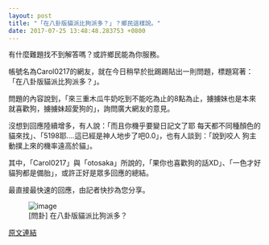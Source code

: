 ```yaml
---
layout: post
title: "「在八卦版貓派比狗派多？」？鄉民這樣說。"
date: 2017-07-25 13:48:48.283753 +0800
---
```


有什麼難題找不到解答嗎？或許鄉民能為你服務。

帳號名為Carol0217的網友，就在今日稍早於批踢踢貼出一則問題，標題寫著：「在八卦版貓派比狗派多？」。

問題的內容說到，「來三重木瓜牛奶吃到不能吃為止的8點為止，擄擄妹也是本來就喜歡狗，擄擄妹超愛狗的」，詢問廣大網友的意見。

沒想到回應陸續增多，有人說：「而且你機乎要變日記文了耶 每天都不同種顏色的貓來找」、「5198耶....這已經是神人地步了吧0.0」，也有人談到：「說到咬人 狗主動撲上來的機率遠高於貓」。

其中，「Carol0217」與「otosaka」所說的，「果你也喜歡狗的話XD」、「一色才好 貓狗都是備胎」，或許正好是眾多回應的總結。

最直接最快速的回應，由記者快抄為您分享。

<figure>
<img src="http://i.imgur.com/5yCuiQP.jpg" alt="image">
<figcaption>
[問卦] 在八卦版貓派比狗派多？
</figcaption>
</figure>

<a href = "https://www.ptt.cc/bbs/Gossiping/M.1500907660.A.4C7.html">原文連結</a>


